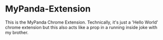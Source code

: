# MyPanda-Extension

This is the MyPanda Chrome Extension. Technically, it's just a 'Hello World' chrome extension but this also acts like a prop in a running inside joke with my brother.
